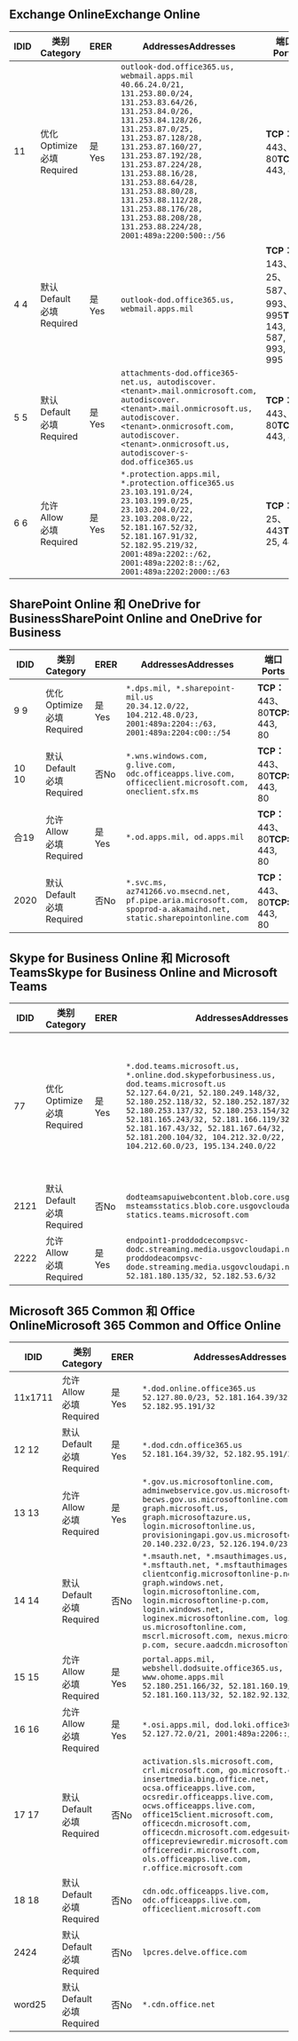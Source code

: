 <!--THIS FILE IS AUTOMATICALLY GENERATED. MANUAL CHANGES WILL BE OVERWRITTEN.-->
<!--Please contact the Office 365 Endpoints team with any questions.-->
<!--USGovDoD endpoints version 2020052800-->
<!--File generated 2020-06-20 14:00:16.5635-->

## <a name="exchange-online"></a><span data-ttu-id="8dfa0-101">Exchange Online</span><span class="sxs-lookup"><span data-stu-id="8dfa0-101">Exchange Online</span></span>

<span data-ttu-id="8dfa0-102">ID</span><span class="sxs-lookup"><span data-stu-id="8dfa0-102">ID</span></span> | <span data-ttu-id="8dfa0-103">类别</span><span class="sxs-lookup"><span data-stu-id="8dfa0-103">Category</span></span> | <span data-ttu-id="8dfa0-104">ER</span><span class="sxs-lookup"><span data-stu-id="8dfa0-104">ER</span></span> | <span data-ttu-id="8dfa0-105">Addresses</span><span class="sxs-lookup"><span data-stu-id="8dfa0-105">Addresses</span></span> | <span data-ttu-id="8dfa0-106">端口</span><span class="sxs-lookup"><span data-stu-id="8dfa0-106">Ports</span></span>
-- | -------------------- | --- | ---------------------------------------------------------------------------------------------------------------------------------------------------------------------------------------------------------------------------------------------------------------------------------------------------------------------------------------------------------------------------------------------- | -------------------------------
<span data-ttu-id="8dfa0-107">1</span><span class="sxs-lookup"><span data-stu-id="8dfa0-107">1</span></span> | <span data-ttu-id="8dfa0-108">优化</span><span class="sxs-lookup"><span data-stu-id="8dfa0-108">Optimize</span></span><BR><span data-ttu-id="8dfa0-109">必填</span><span class="sxs-lookup"><span data-stu-id="8dfa0-109">Required</span></span> | <span data-ttu-id="8dfa0-110">是</span><span class="sxs-lookup"><span data-stu-id="8dfa0-110">Yes</span></span> | `outlook-dod.office365.us, webmail.apps.mil`<BR>`40.66.24.0/21, 131.253.80.0/24, 131.253.83.64/26, 131.253.84.0/26, 131.253.84.128/26, 131.253.87.0/25, 131.253.87.128/28, 131.253.87.160/27, 131.253.87.192/28, 131.253.87.224/28, 131.253.88.16/28, 131.253.88.64/28, 131.253.88.80/28, 131.253.88.112/28, 131.253.88.176/28, 131.253.88.208/28, 131.253.88.224/28, 2001:489a:2200:500::/56` | <span data-ttu-id="8dfa0-111">**TCP：** 443、80</span><span class="sxs-lookup"><span data-stu-id="8dfa0-111">**TCP:** 443, 80</span></span>
<span data-ttu-id="8dfa0-112">4 </span><span class="sxs-lookup"><span data-stu-id="8dfa0-112">4</span></span> | <span data-ttu-id="8dfa0-113">默认</span><span class="sxs-lookup"><span data-stu-id="8dfa0-113">Default</span></span><BR><span data-ttu-id="8dfa0-114">必填</span><span class="sxs-lookup"><span data-stu-id="8dfa0-114">Required</span></span> | <span data-ttu-id="8dfa0-115">是</span><span class="sxs-lookup"><span data-stu-id="8dfa0-115">Yes</span></span> | `outlook-dod.office365.us, webmail.apps.mil` | <span data-ttu-id="8dfa0-116">**TCP：** 143、25、587、993、995</span><span class="sxs-lookup"><span data-stu-id="8dfa0-116">**TCP:** 143, 25, 587, 993, 995</span></span>
<span data-ttu-id="8dfa0-117">5 </span><span class="sxs-lookup"><span data-stu-id="8dfa0-117">5</span></span> | <span data-ttu-id="8dfa0-118">默认</span><span class="sxs-lookup"><span data-stu-id="8dfa0-118">Default</span></span><BR><span data-ttu-id="8dfa0-119">必填</span><span class="sxs-lookup"><span data-stu-id="8dfa0-119">Required</span></span> | <span data-ttu-id="8dfa0-120">是</span><span class="sxs-lookup"><span data-stu-id="8dfa0-120">Yes</span></span> | `attachments-dod.office365-net.us, autodiscover.<tenant>.mail.onmicrosoft.com, autodiscover.<tenant>.mail.onmicrosoft.us, autodiscover.<tenant>.onmicrosoft.com, autodiscover.<tenant>.onmicrosoft.us, autodiscover-s-dod.office365.us` | <span data-ttu-id="8dfa0-121">**TCP：** 443、80</span><span class="sxs-lookup"><span data-stu-id="8dfa0-121">**TCP:** 443, 80</span></span>
<span data-ttu-id="8dfa0-122">6 </span><span class="sxs-lookup"><span data-stu-id="8dfa0-122">6</span></span> | <span data-ttu-id="8dfa0-123">允许</span><span class="sxs-lookup"><span data-stu-id="8dfa0-123">Allow</span></span><BR><span data-ttu-id="8dfa0-124">必填</span><span class="sxs-lookup"><span data-stu-id="8dfa0-124">Required</span></span> | <span data-ttu-id="8dfa0-125">是</span><span class="sxs-lookup"><span data-stu-id="8dfa0-125">Yes</span></span> | `*.protection.apps.mil, *.protection.office365.us`<BR>`23.103.191.0/24, 23.103.199.0/25, 23.103.204.0/22, 23.103.208.0/22, 52.181.167.52/32, 52.181.167.91/32, 52.182.95.219/32, 2001:489a:2202::/62, 2001:489a:2202:8::/62, 2001:489a:2202:2000::/63` | <span data-ttu-id="8dfa0-126">**TCP：** 25、443</span><span class="sxs-lookup"><span data-stu-id="8dfa0-126">**TCP:** 25, 443</span></span>

## <a name="sharepoint-online-and-onedrive-for-business"></a><span data-ttu-id="8dfa0-127">SharePoint Online 和 OneDrive for Business</span><span class="sxs-lookup"><span data-stu-id="8dfa0-127">SharePoint Online and OneDrive for Business</span></span>

<span data-ttu-id="8dfa0-128">ID</span><span class="sxs-lookup"><span data-stu-id="8dfa0-128">ID</span></span> | <span data-ttu-id="8dfa0-129">类别</span><span class="sxs-lookup"><span data-stu-id="8dfa0-129">Category</span></span> | <span data-ttu-id="8dfa0-130">ER</span><span class="sxs-lookup"><span data-stu-id="8dfa0-130">ER</span></span> | <span data-ttu-id="8dfa0-131">Addresses</span><span class="sxs-lookup"><span data-stu-id="8dfa0-131">Addresses</span></span> | <span data-ttu-id="8dfa0-132">端口</span><span class="sxs-lookup"><span data-stu-id="8dfa0-132">Ports</span></span>
-- | -------------------- | --- | ------------------------------------------------------------------------------------------------------------------- | ----------------
<span data-ttu-id="8dfa0-133">9 </span><span class="sxs-lookup"><span data-stu-id="8dfa0-133">9</span></span> | <span data-ttu-id="8dfa0-134">优化</span><span class="sxs-lookup"><span data-stu-id="8dfa0-134">Optimize</span></span><BR><span data-ttu-id="8dfa0-135">必填</span><span class="sxs-lookup"><span data-stu-id="8dfa0-135">Required</span></span> | <span data-ttu-id="8dfa0-136">是</span><span class="sxs-lookup"><span data-stu-id="8dfa0-136">Yes</span></span> | `*.dps.mil, *.sharepoint-mil.us`<BR>`20.34.12.0/22, 104.212.48.0/23, 2001:489a:2204::/63, 2001:489a:2204:c00::/54` | <span data-ttu-id="8dfa0-137">**TCP：** 443、80</span><span class="sxs-lookup"><span data-stu-id="8dfa0-137">**TCP:** 443, 80</span></span>
<span data-ttu-id="8dfa0-138">10  </span><span class="sxs-lookup"><span data-stu-id="8dfa0-138">10</span></span> | <span data-ttu-id="8dfa0-139">默认</span><span class="sxs-lookup"><span data-stu-id="8dfa0-139">Default</span></span><BR><span data-ttu-id="8dfa0-140">必填</span><span class="sxs-lookup"><span data-stu-id="8dfa0-140">Required</span></span> | <span data-ttu-id="8dfa0-141">否</span><span class="sxs-lookup"><span data-stu-id="8dfa0-141">No</span></span> | `*.wns.windows.com, g.live.com, odc.officeapps.live.com, officeclient.microsoft.com, oneclient.sfx.ms` | <span data-ttu-id="8dfa0-142">**TCP：** 443、80</span><span class="sxs-lookup"><span data-stu-id="8dfa0-142">**TCP:** 443, 80</span></span>
<span data-ttu-id="8dfa0-143">合</span><span class="sxs-lookup"><span data-stu-id="8dfa0-143">19</span></span> | <span data-ttu-id="8dfa0-144">允许</span><span class="sxs-lookup"><span data-stu-id="8dfa0-144">Allow</span></span><BR><span data-ttu-id="8dfa0-145">必填</span><span class="sxs-lookup"><span data-stu-id="8dfa0-145">Required</span></span> | <span data-ttu-id="8dfa0-146">是</span><span class="sxs-lookup"><span data-stu-id="8dfa0-146">Yes</span></span> | `*.od.apps.mil, od.apps.mil` | <span data-ttu-id="8dfa0-147">**TCP：** 443、80</span><span class="sxs-lookup"><span data-stu-id="8dfa0-147">**TCP:** 443, 80</span></span>
<span data-ttu-id="8dfa0-148">20</span><span class="sxs-lookup"><span data-stu-id="8dfa0-148">20</span></span> | <span data-ttu-id="8dfa0-149">默认</span><span class="sxs-lookup"><span data-stu-id="8dfa0-149">Default</span></span><BR><span data-ttu-id="8dfa0-150">必填</span><span class="sxs-lookup"><span data-stu-id="8dfa0-150">Required</span></span> | <span data-ttu-id="8dfa0-151">否</span><span class="sxs-lookup"><span data-stu-id="8dfa0-151">No</span></span> | `*.svc.ms, az741266.vo.msecnd.net, pf.pipe.aria.microsoft.com, spoprod-a.akamaihd.net, static.sharepointonline.com` | <span data-ttu-id="8dfa0-152">**TCP：** 443、80</span><span class="sxs-lookup"><span data-stu-id="8dfa0-152">**TCP:** 443, 80</span></span>

## <a name="skype-for-business-online-and-microsoft-teams"></a><span data-ttu-id="8dfa0-153">Skype for Business Online 和 Microsoft Teams</span><span class="sxs-lookup"><span data-stu-id="8dfa0-153">Skype for Business Online and Microsoft Teams</span></span>

<span data-ttu-id="8dfa0-154">ID</span><span class="sxs-lookup"><span data-stu-id="8dfa0-154">ID</span></span> | <span data-ttu-id="8dfa0-155">类别</span><span class="sxs-lookup"><span data-stu-id="8dfa0-155">Category</span></span> | <span data-ttu-id="8dfa0-156">ER</span><span class="sxs-lookup"><span data-stu-id="8dfa0-156">ER</span></span> | <span data-ttu-id="8dfa0-157">Addresses</span><span class="sxs-lookup"><span data-stu-id="8dfa0-157">Addresses</span></span> | <span data-ttu-id="8dfa0-158">端口</span><span class="sxs-lookup"><span data-stu-id="8dfa0-158">Ports</span></span>
-- | -------------------- | --- | -------------------------------------------------------------------------------------------------------------------------------------------------------------------------------------------------------------------------------------------------------------------------------------------------------------------------------------------------------- | -----------------------------------------------
<span data-ttu-id="8dfa0-159">7</span><span class="sxs-lookup"><span data-stu-id="8dfa0-159">7</span></span> | <span data-ttu-id="8dfa0-160">优化</span><span class="sxs-lookup"><span data-stu-id="8dfa0-160">Optimize</span></span><BR><span data-ttu-id="8dfa0-161">必填</span><span class="sxs-lookup"><span data-stu-id="8dfa0-161">Required</span></span> | <span data-ttu-id="8dfa0-162">是</span><span class="sxs-lookup"><span data-stu-id="8dfa0-162">Yes</span></span> | `*.dod.teams.microsoft.us, *.online.dod.skypeforbusiness.us, dod.teams.microsoft.us`<BR>`52.127.64.0/21, 52.180.249.148/32, 52.180.252.118/32, 52.180.252.187/32, 52.180.253.137/32, 52.180.253.154/32, 52.181.165.243/32, 52.181.166.119/32, 52.181.167.43/32, 52.181.167.64/32, 52.181.200.104/32, 104.212.32.0/22, 104.212.60.0/23, 195.134.240.0/22` | <span data-ttu-id="8dfa0-163">**TCP：** 443</span><span class="sxs-lookup"><span data-stu-id="8dfa0-163">**TCP:** 443</span></span><BR><span data-ttu-id="8dfa0-164">**UDP：** 3478、3479、3480、3481</span><span class="sxs-lookup"><span data-stu-id="8dfa0-164">**UDP:** 3478, 3479, 3480, 3481</span></span>
<span data-ttu-id="8dfa0-165"> 21</span><span class="sxs-lookup"><span data-stu-id="8dfa0-165">21</span></span> | <span data-ttu-id="8dfa0-166">默认</span><span class="sxs-lookup"><span data-stu-id="8dfa0-166">Default</span></span><BR><span data-ttu-id="8dfa0-167">必填</span><span class="sxs-lookup"><span data-stu-id="8dfa0-167">Required</span></span> | <span data-ttu-id="8dfa0-168">否</span><span class="sxs-lookup"><span data-stu-id="8dfa0-168">No</span></span> | `dodteamsapuiwebcontent.blob.core.usgovcloudapi.net, msteamsstatics.blob.core.usgovcloudapi.net, statics.teams.microsoft.com` | <span data-ttu-id="8dfa0-169">**TCP：** 443</span><span class="sxs-lookup"><span data-stu-id="8dfa0-169">**TCP:** 443</span></span>
<span data-ttu-id="8dfa0-170">22</span><span class="sxs-lookup"><span data-stu-id="8dfa0-170">22</span></span> | <span data-ttu-id="8dfa0-171">允许</span><span class="sxs-lookup"><span data-stu-id="8dfa0-171">Allow</span></span><BR><span data-ttu-id="8dfa0-172">必填</span><span class="sxs-lookup"><span data-stu-id="8dfa0-172">Required</span></span> | <span data-ttu-id="8dfa0-173">是</span><span class="sxs-lookup"><span data-stu-id="8dfa0-173">Yes</span></span> | `endpoint1-proddodcecompsvc-dodc.streaming.media.usgovcloudapi.net, endpoint1-proddodeacompsvc-dode.streaming.media.usgovcloudapi.net`<BR>`52.181.180.135/32, 52.182.53.6/32` | <span data-ttu-id="8dfa0-174">**TCP：** 443</span><span class="sxs-lookup"><span data-stu-id="8dfa0-174">**TCP:** 443</span></span>

## <a name="microsoft-365-common-and-office-online"></a><span data-ttu-id="8dfa0-175">Microsoft 365 Common 和 Office Online</span><span class="sxs-lookup"><span data-stu-id="8dfa0-175">Microsoft 365 Common and Office Online</span></span>

<span data-ttu-id="8dfa0-176">ID</span><span class="sxs-lookup"><span data-stu-id="8dfa0-176">ID</span></span> | <span data-ttu-id="8dfa0-177">类别</span><span class="sxs-lookup"><span data-stu-id="8dfa0-177">Category</span></span> | <span data-ttu-id="8dfa0-178">ER</span><span class="sxs-lookup"><span data-stu-id="8dfa0-178">ER</span></span> | <span data-ttu-id="8dfa0-179">Addresses</span><span class="sxs-lookup"><span data-stu-id="8dfa0-179">Addresses</span></span> | <span data-ttu-id="8dfa0-180">端口</span><span class="sxs-lookup"><span data-stu-id="8dfa0-180">Ports</span></span>
-- | ------------------- | --- | ---------------------------------------------------------------------------------------------------------------------------------------------------------------------------------------------------------------------------------------------------------------------------------------------------------------------------------------------------------------------------------------------- | ----------------
<span data-ttu-id="8dfa0-181">11x17</span><span class="sxs-lookup"><span data-stu-id="8dfa0-181">11</span></span> | <span data-ttu-id="8dfa0-182">允许</span><span class="sxs-lookup"><span data-stu-id="8dfa0-182">Allow</span></span><BR><span data-ttu-id="8dfa0-183">必填</span><span class="sxs-lookup"><span data-stu-id="8dfa0-183">Required</span></span> | <span data-ttu-id="8dfa0-184">是</span><span class="sxs-lookup"><span data-stu-id="8dfa0-184">Yes</span></span> | `*.dod.online.office365.us`<BR>`52.127.80.0/23, 52.181.164.39/32, 52.182.95.191/32` | <span data-ttu-id="8dfa0-185">**TCP：** 443</span><span class="sxs-lookup"><span data-stu-id="8dfa0-185">**TCP:** 443</span></span>
<span data-ttu-id="8dfa0-186">12 </span><span class="sxs-lookup"><span data-stu-id="8dfa0-186">12</span></span> | <span data-ttu-id="8dfa0-187">默认</span><span class="sxs-lookup"><span data-stu-id="8dfa0-187">Default</span></span><BR><span data-ttu-id="8dfa0-188">必填</span><span class="sxs-lookup"><span data-stu-id="8dfa0-188">Required</span></span> | <span data-ttu-id="8dfa0-189">是</span><span class="sxs-lookup"><span data-stu-id="8dfa0-189">Yes</span></span> | `*.dod.cdn.office365.us`<BR>`52.181.164.39/32, 52.182.95.191/32` | <span data-ttu-id="8dfa0-190">**TCP：** 443</span><span class="sxs-lookup"><span data-stu-id="8dfa0-190">**TCP:** 443</span></span>
<span data-ttu-id="8dfa0-191">13 </span><span class="sxs-lookup"><span data-stu-id="8dfa0-191">13</span></span> | <span data-ttu-id="8dfa0-192">允许</span><span class="sxs-lookup"><span data-stu-id="8dfa0-192">Allow</span></span><BR><span data-ttu-id="8dfa0-193">必填</span><span class="sxs-lookup"><span data-stu-id="8dfa0-193">Required</span></span> | <span data-ttu-id="8dfa0-194">是</span><span class="sxs-lookup"><span data-stu-id="8dfa0-194">Yes</span></span> | `*.gov.us.microsoftonline.com, adminwebservice.gov.us.microsoftonline.com, becws.gov.us.microsoftonline.com, dod-graph.microsoft.us, graph.microsoftazure.us, login.microsoftonline.us, provisioningapi.gov.us.microsoftonline.com`<BR>`20.140.232.0/23, 52.126.194.0/23` | <span data-ttu-id="8dfa0-195">**TCP：** 443</span><span class="sxs-lookup"><span data-stu-id="8dfa0-195">**TCP:** 443</span></span>
<span data-ttu-id="8dfa0-196">14 </span><span class="sxs-lookup"><span data-stu-id="8dfa0-196">14</span></span> | <span data-ttu-id="8dfa0-197">默认</span><span class="sxs-lookup"><span data-stu-id="8dfa0-197">Default</span></span><BR><span data-ttu-id="8dfa0-198">必填</span><span class="sxs-lookup"><span data-stu-id="8dfa0-198">Required</span></span> | <span data-ttu-id="8dfa0-199">否</span><span class="sxs-lookup"><span data-stu-id="8dfa0-199">No</span></span> | `*.msauth.net, *.msauthimages.us, *.msftauth.net, *.msftauthimages.us, clientconfig.microsoftonline-p.net, graph.windows.net, login.microsoftonline.com, login.microsoftonline-p.com, login.windows.net, loginex.microsoftonline.com, login-us.microsoftonline.com, mscrl.microsoft.com, nexus.microsoftonline-p.com, secure.aadcdn.microsoftonline-p.com` | <span data-ttu-id="8dfa0-200">**TCP：** 443</span><span class="sxs-lookup"><span data-stu-id="8dfa0-200">**TCP:** 443</span></span>
<span data-ttu-id="8dfa0-201">15 </span><span class="sxs-lookup"><span data-stu-id="8dfa0-201">15</span></span> | <span data-ttu-id="8dfa0-202">允许</span><span class="sxs-lookup"><span data-stu-id="8dfa0-202">Allow</span></span><BR><span data-ttu-id="8dfa0-203">必填</span><span class="sxs-lookup"><span data-stu-id="8dfa0-203">Required</span></span> | <span data-ttu-id="8dfa0-204">是</span><span class="sxs-lookup"><span data-stu-id="8dfa0-204">Yes</span></span> | `portal.apps.mil, webshell.dodsuite.office365.us, www.ohome.apps.mil`<BR>`52.180.251.166/32, 52.181.160.19/32, 52.181.160.113/32, 52.182.92.132/32` | <span data-ttu-id="8dfa0-205">**TCP：** 443</span><span class="sxs-lookup"><span data-stu-id="8dfa0-205">**TCP:** 443</span></span>
<span data-ttu-id="8dfa0-206">16 </span><span class="sxs-lookup"><span data-stu-id="8dfa0-206">16</span></span> | <span data-ttu-id="8dfa0-207">允许</span><span class="sxs-lookup"><span data-stu-id="8dfa0-207">Allow</span></span><BR><span data-ttu-id="8dfa0-208">必填</span><span class="sxs-lookup"><span data-stu-id="8dfa0-208">Required</span></span> | <span data-ttu-id="8dfa0-209">是</span><span class="sxs-lookup"><span data-stu-id="8dfa0-209">Yes</span></span> | `*.osi.apps.mil, dod.loki.office365.us`<BR>`52.127.72.0/21, 2001:489a:2206::/48` | <span data-ttu-id="8dfa0-210">**TCP：** 443</span><span class="sxs-lookup"><span data-stu-id="8dfa0-210">**TCP:** 443</span></span>
<span data-ttu-id="8dfa0-211">17 </span><span class="sxs-lookup"><span data-stu-id="8dfa0-211">17</span></span> | <span data-ttu-id="8dfa0-212">默认</span><span class="sxs-lookup"><span data-stu-id="8dfa0-212">Default</span></span><BR><span data-ttu-id="8dfa0-213">必填</span><span class="sxs-lookup"><span data-stu-id="8dfa0-213">Required</span></span> | <span data-ttu-id="8dfa0-214">否</span><span class="sxs-lookup"><span data-stu-id="8dfa0-214">No</span></span> | `activation.sls.microsoft.com, crl.microsoft.com, go.microsoft.com, insertmedia.bing.office.net, ocsa.officeapps.live.com, ocsredir.officeapps.live.com, ocws.officeapps.live.com, office15client.microsoft.com, officecdn.microsoft.com, officecdn.microsoft.com.edgesuite.net, officepreviewredir.microsoft.com, officeredir.microsoft.com, ols.officeapps.live.com, r.office.microsoft.com` | <span data-ttu-id="8dfa0-215">**TCP：** 443、80</span><span class="sxs-lookup"><span data-stu-id="8dfa0-215">**TCP:** 443, 80</span></span>
<span data-ttu-id="8dfa0-216">18 </span><span class="sxs-lookup"><span data-stu-id="8dfa0-216">18</span></span> | <span data-ttu-id="8dfa0-217">默认</span><span class="sxs-lookup"><span data-stu-id="8dfa0-217">Default</span></span><BR><span data-ttu-id="8dfa0-218">必填</span><span class="sxs-lookup"><span data-stu-id="8dfa0-218">Required</span></span> | <span data-ttu-id="8dfa0-219">否</span><span class="sxs-lookup"><span data-stu-id="8dfa0-219">No</span></span> | `cdn.odc.officeapps.live.com, odc.officeapps.live.com, officeclient.microsoft.com` | <span data-ttu-id="8dfa0-220">**TCP：** 443、80</span><span class="sxs-lookup"><span data-stu-id="8dfa0-220">**TCP:** 443, 80</span></span>
<span data-ttu-id="8dfa0-221">24</span><span class="sxs-lookup"><span data-stu-id="8dfa0-221">24</span></span> | <span data-ttu-id="8dfa0-222">默认</span><span class="sxs-lookup"><span data-stu-id="8dfa0-222">Default</span></span><BR><span data-ttu-id="8dfa0-223">必填</span><span class="sxs-lookup"><span data-stu-id="8dfa0-223">Required</span></span> | <span data-ttu-id="8dfa0-224">否</span><span class="sxs-lookup"><span data-stu-id="8dfa0-224">No</span></span> | `lpcres.delve.office.com` | <span data-ttu-id="8dfa0-225">**TCP：** 443</span><span class="sxs-lookup"><span data-stu-id="8dfa0-225">**TCP:** 443</span></span>
<span data-ttu-id="8dfa0-226">word</span><span class="sxs-lookup"><span data-stu-id="8dfa0-226">25</span></span> | <span data-ttu-id="8dfa0-227">默认</span><span class="sxs-lookup"><span data-stu-id="8dfa0-227">Default</span></span><BR><span data-ttu-id="8dfa0-228">必填</span><span class="sxs-lookup"><span data-stu-id="8dfa0-228">Required</span></span> | <span data-ttu-id="8dfa0-229">否</span><span class="sxs-lookup"><span data-stu-id="8dfa0-229">No</span></span> | `*.cdn.office.net` | <span data-ttu-id="8dfa0-230">**TCP：** 443</span><span class="sxs-lookup"><span data-stu-id="8dfa0-230">**TCP:** 443</span></span>
